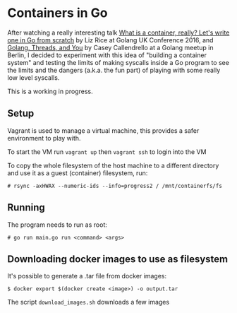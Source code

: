 Containers in Go
================

After watching a really interesting talk
[What is a container, really? Let's write one in Go from scratch](https://www.youtube.com/watch?v=HPuvDm8IC-4)
by Liz Rice at Golang UK Conference 2016, and
[Golang, Threads, and You](https://docs.google.com/presentation/d/1yY0fkuvcUoEa1jGNMQnBsUWrVqXOqTfbnPX6qu-UDk8/edit#slide=id.p)
by Casey Callendrello at a Golang meetup in Berlin, I decided to experiment with this idea of
"building a container system" and testing the limits of making syscalls inside a Go program
to see the limits and the dangers (a.k.a. the fun part) of playing with some really low level
syscalls.

This is a working in progress.

Setup
-----
Vagrant is used to manage a virtual machine, this provides a safer environment to play with.

To start the VM run ``vagrant up`` then ``vagrant ssh`` to login into the VM

To copy the whole filesystem of the host machine to a different directory and use it as
a guest (container) filesystem, run:

```
# rsync -axHWAX --numeric-ids --info=progress2 / /mnt/containerfs/fs
```

Running
-------
The program needs to run as root:

 ```
 # go run main.go run <command> <args>
 ```

Downloading docker images to use as filesystem
----------------------------------------------
It's possible to generate a .tar file from docker images:

 ```
 $ docker export $(docker create <image>) -o output.tar
 ```
 
 The script ``download_images.sh`` downloads a few images
